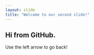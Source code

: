 ```yaml
---
layout: slide
title: "Welcome to our second slide!"
---
```

## Hi from GitHub.
Use the left arrow to go back!
